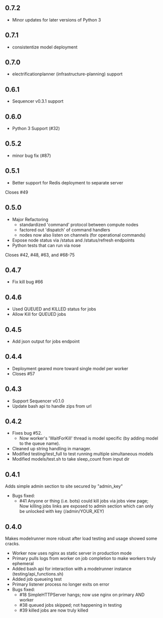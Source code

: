 ## 0.7.2
- Minor updates for later versions of Python 3

## 0.7.1
- consistentize model deployment

## 0.7.0
- electrificationplanner (infrastructure-planning) support

## 0.6.1
- Sequencer v0.3.1 support

## 0.6.0
- Python 3 Support (#32)

## 0.5.2

- minor bug fix (#87) 

## 0.5.1

- Better support for Redis deployment to separate server

Closes #49

## 0.5.0

- Major Refactoring
  - standardized 'command' protocol between compute nodes
  - factored out 'dispatch' of command handlers
  - nodes now also listen on channels (for operational commands)
- Expose node status via /status and /status/refresh endpoints
- Python tests that can run via nose

Closes #42, #48, #63, and #68-75

## 0.4.7

- Fix kill bug #66

## 0.4.6

- Used QUEUED and KILLED status for jobs
- Allow Kill for QUEUED jobs

## 0.4.5

- Add json output for jobs endpoint

## 0.4.4

- Deployment geared more toward single model per worker
- Closes #57

## 0.4.3

- Support Sequencer v0.1.0
- Update bash api to handle zips from url

## 0.4.2

- Fixes bug #52.  
  - Now worker's 'WaitForKill' thread is model specific (by adding model to the queue name).
- Cleaned up string handling in manager.
- Modified testing/test_full to test running multiple simultaneous models
- Modified models/test.sh to take sleep_count from input dir

## 0.4.1

Adds simple admin section to site secured by "admin_key"

- Bugs fixed: 
    - #41 Anyone or thing (i.e. bots) could kill jobs via jobs view page;  Now killing jobs links are exposed to admin section which can only be unlocked with key (/admin/YOUR_KEY)

## 0.4.0

Makes modelrunner more robust after load testing and usage showed some cracks.

- Worker now uses nginx as static server in production mode
- Primary pulls logs from worker on job completion to make workers truly ephemeral
- Added bash api for interaction with a modelrunner instance (testing/api_functions.sh)
- Added job queueing test
- Primary listener process no longer exits on error
- Bugs fixed:
    - #18 SimpleHTTPServer hangs; now use nginx on primary AND worker
    - #38 queued jobs skipped; not happening in testing
    - #39 killed jobs are now truly killed
